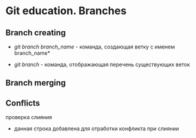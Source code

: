 # Git education. Branches 

## Branch creating

* *git branch branch_name* - команда, создающая ветку с именем branch_name*

*  *git branch* - команда, отображающая перечень существующих веток

## Branch merging

## Conflicts

проверка слияния

* данная строка добавлена для отработки конфликта при слиянии